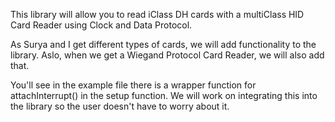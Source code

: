 This library will allow you to read iClass DH cards with a multiClass HID Card Reader using Clock and Data Protocol.

As Surya and I get different types of cards, we will add functionality to the library. Aslo, when we get a Wiegand Protocol Card Reader, we will also add that.

You'll see in the example file there is a wrapper function for attachInterrupt() in the setup function. We will work on integrating this into the library so the user doesn't have to worry about it. 


